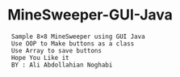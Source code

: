 # MineSweeper-GUI-Java
```
 Sample 8×8 MineSweeper using GUI Java
 Use OOP to Make buttons as a class 
 Use Array to save buttons 
 Hope You Like it 
 BY : Ali Abdollahian Noghabi
```
